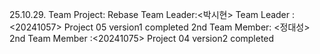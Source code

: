 25.10.29. Team Project: Rebase
Team Leader:<박시현>
Team Leader :<20241057>
Project 05 version1 completed
2nd Team Member: <정대성>
2nd Team Member :<20241075>
Project 04 version2 completed
